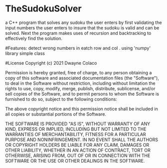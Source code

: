 # TheSudokuSolver
a C++ program that solves any sudoku the user enters by first validating the input numbers the user enters to insure that the sudoku is valid and can be solved. Next the program makes uses of recursion and backtracking to effectively find the solution.

#Features:
detect wrong numbers in eatch row and col .
using 'numpy' library
simple class

#License
Copyright (c) 2021 Dwayne Colaco

Permission is hereby granted, free of charge, to any person obtaining a copy of this software and associated documentation files (the "Software"), to deal in the Software without restriction, including without limitation the rights to use, copy, modify, merge, publish, distribute, sublicense, and/or sell copies of the Software, and to permit persons to whom the Software is furnished to do so, subject to the following conditions:

The above copyright notice and this permission notice shall be included in all copies or substantial portions of the Software.

THE SOFTWARE IS PROVIDED "AS IS", WITHOUT WARRANTY OF ANY KIND, EXPRESS OR IMPLIED, INCLUDING BUT NOT LIMITED TO THE WARRANTIES OF MERCHANTABILITY, FITNESS FOR A PARTICULAR PURPOSE AND NONINFRINGEMENT. IN NO EVENT SHALL THE AUTHORS OR COPYRIGHT HOLDERS BE LIABLE FOR ANY CLAIM, DAMAGES OR OTHER LIABILITY, WHETHER IN AN ACTION OF CONTRACT, TORT OR OTHERWISE, ARISING FROM, OUT OF OR IN CONNECTION WITH THE SOFTWARE OR THE USE OR OTHER DEALINGS IN THE SOFTWARE.
